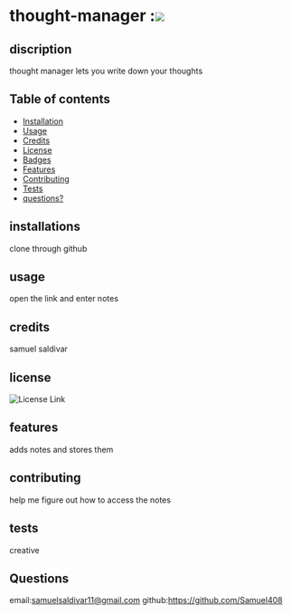 # thought-manager :![](https://img.shields.io/badge/license-ISC-green)

   
## discription 
  thought manager lets you write down your thoughts

## Table of contents 

* [Installation](#installation)
* [Usage](#usage)
* [Credits](#credits)
* [License](#license)
* [Badges](#badges)
* [Features](#features)
* [Contributing](#contributing)
* [Tests](#tests)
* [questions?](#questions?)


## installations 
 clone through github
## usage
  open the link and enter notes

## credits 
samuel saldivar

## license
 ![License Link](https://opensource.org/licenses/)


## features
 adds notes and stores them 

## contributing 
 help me figure out how to access the notes

## tests
creative
 
## Questions
email:samuelsaldivar11@gmail.com
github:https://github.com/Samuel408

